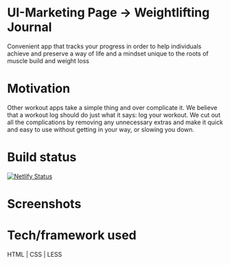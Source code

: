 # UI-Marketing Page -> Weightlifting Journal
Convenient app that tracks your progress in order to help individuals achieve and preserve a way of life and a mindset unique to the roots of muscle build and weight loss

# Motivation
Other workout apps take a simple thing and over complicate it. We believe that a workout log should do just what it says: log your workout. We cut out all the complications by removing any unnecessary extras and make it quick and easy to use without getting in your way, or slowing you down.

# Build status
[![Netlify Status](https://api.netlify.com/api/v1/badges/5a2b5bc6-0f8f-42f2-b1b2-59c5dd6a84e3/deploy-status)](https://app.netlify.com/sites/weight-lifting-journal-12/deploys)

# Screenshots

# Tech/framework used
HTML | CSS | LESS 
